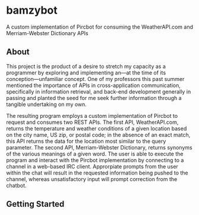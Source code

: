 # bamzybot
A custom implementation of Pircbot for consuming the WeatherAPI.com and Merriam-Webster Dictionary APIs

## About 
This project is the product of a desire to stretch my capacity as a programmer by exploring and implementing an—at the time of 
its conception—unfamiliar concept. One of my professors this past summer mentioned the importance of APIs in cross-application
communication, specifically in information retrieval, and back-end development generally in passing and planted the seed for me seek 
further information through a tangible undertaking on my own. 

The resulting program employs a custom implementation of Pircbot to request and consumes two REST APIs. The first API, WeatherAPI.com, returns the temperature and weather conditions of a given location based on the city name, US zip, or postal code; in the absence of an exact match, this API returns the data for the location most similar to the query parameter. The second API, Merriam-Webster Dictionary, returns synonyms of the various meanings of a given word. The user is able to execute the program and interact with the Pircbot implementation by connecting to a channel in a web-based IRC client. Approrpiate prompts from the user within the chat will result in the requested information being pushed to the channel, whereas unsatisfactory input will prompt correction from the chatbot.

## Getting Started 

